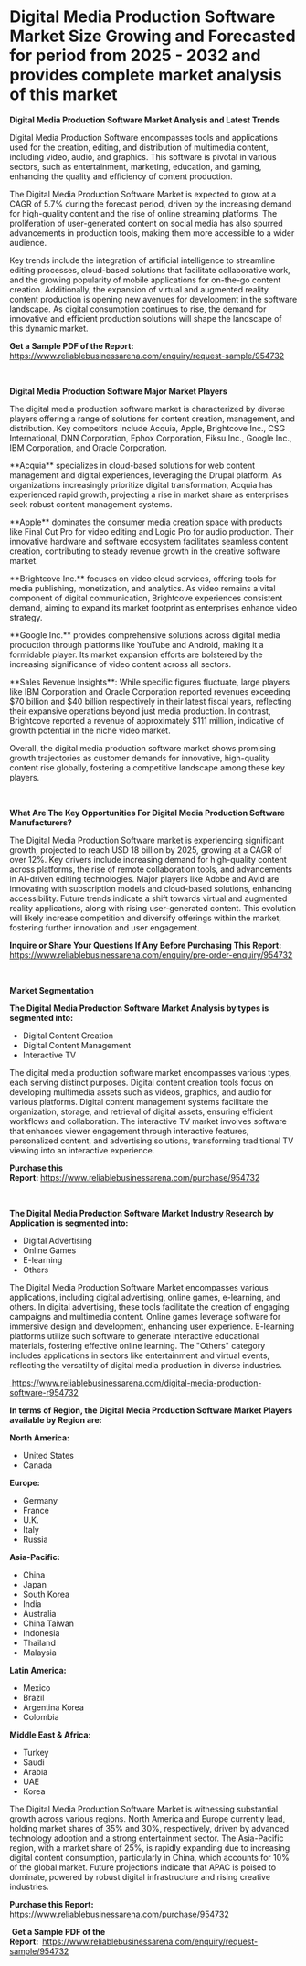 <p><h1>Digital Media Production Software Market Size Growing and Forecasted for period from 2025 - 2032 and provides complete market analysis of this market</h1></p><p><strong>Digital Media Production Software Market Analysis and Latest Trends</strong></p>
<p><p>Digital Media Production Software encompasses tools and applications used for the creation, editing, and distribution of multimedia content, including video, audio, and graphics. This software is pivotal in various sectors, such as entertainment, marketing, education, and gaming, enhancing the quality and efficiency of content production. </p><p>The Digital Media Production Software Market is expected to grow at a CAGR of 5.7% during the forecast period, driven by the increasing demand for high-quality content and the rise of online streaming platforms. The proliferation of user-generated content on social media has also spurred advancements in production tools, making them more accessible to a wider audience. </p><p>Key trends include the integration of artificial intelligence to streamline editing processes, cloud-based solutions that facilitate collaborative work, and the growing popularity of mobile applications for on-the-go content creation. Additionally, the expansion of virtual and augmented reality content production is opening new avenues for development in the software landscape. As digital consumption continues to rise, the demand for innovative and efficient production solutions will shape the landscape of this dynamic market.</p></p>
<p><strong>Get a Sample PDF of the Report:&nbsp;</strong> <a href="https://www.reliablebusinessarena.com/enquiry/request-sample/954732?utm_campaign=2488&utm_medium=2&utm_source=Github&utm_content=ia&utm_term=18042025&utm_id=digital-media-production-software">https://www.reliablebusinessarena.com/enquiry/request-sample/954732</a></p>
<p>&nbsp;</p>
<p><strong>Digital Media Production Software Major Market Players</strong></p>
<p><p>The digital media production software market is characterized by diverse players offering a range of solutions for content creation, management, and distribution. Key competitors include Acquia, Apple, Brightcove Inc., CSG International, DNN Corporation, Ephox Corporation, Fiksu Inc., Google Inc., IBM Corporation, and Oracle Corporation.</p><p>**Acquia** specializes in cloud-based solutions for web content management and digital experiences, leveraging the Drupal platform. As organizations increasingly prioritize digital transformation, Acquia has experienced rapid growth, projecting a rise in market share as enterprises seek robust content management systems.</p><p>**Apple** dominates the consumer media creation space with products like Final Cut Pro for video editing and Logic Pro for audio production. Their innovative hardware and software ecosystem facilitates seamless content creation, contributing to steady revenue growth in the creative software market.</p><p>**Brightcove Inc.** focuses on video cloud services, offering tools for media publishing, monetization, and analytics. As video remains a vital component of digital communication, Brightcove experiences consistent demand, aiming to expand its market footprint as enterprises enhance video strategy.</p><p>**Google Inc.** provides comprehensive solutions across digital media production through platforms like YouTube and Android, making it a formidable player. Its market expansion efforts are bolstered by the increasing significance of video content across all sectors.</p><p>**Sales Revenue Insights**: While specific figures fluctuate, large players like IBM Corporation and Oracle Corporation reported revenues exceeding $70 billion and $40 billion respectively in their latest fiscal years, reflecting their expansive operations beyond just media production. In contrast, Brightcove reported a revenue of approximately $111 million, indicative of growth potential in the niche video market. </p><p>Overall, the digital media production software market shows promising growth trajectories as customer demands for innovative, high-quality content rise globally, fostering a competitive landscape among these key players.</p></p>
<p>&nbsp;</p>
<p><strong>What Are The Key Opportunities For Digital Media Production Software Manufacturers?</strong></p>
<p><p>The Digital Media Production Software market is experiencing significant growth, projected to reach USD 18 billion by 2025, growing at a CAGR of over 12%. Key drivers include increasing demand for high-quality content across platforms, the rise of remote collaboration tools, and advancements in AI-driven editing technologies. Major players like Adobe and Avid are innovating with subscription models and cloud-based solutions, enhancing accessibility. Future trends indicate a shift towards virtual and augmented reality applications, along with rising user-generated content. This evolution will likely increase competition and diversify offerings within the market, fostering further innovation and user engagement.</p></p>
<p><strong>Inquire or Share Your Questions If Any Before Purchasing This Report:</strong> <a href="https://www.reliablebusinessarena.com/enquiry/pre-order-enquiry/954732?utm_campaign=2488&utm_medium=2&utm_source=Github&utm_content=ia&utm_term=18042025&utm_id=digital-media-production-software">https://www.reliablebusinessarena.com/enquiry/pre-order-enquiry/954732</a></p>
<p>&nbsp;</p>
<p><strong>Market Segmentation</strong></p>
<p><strong>The Digital Media Production Software Market Analysis by types is segmented into:</strong></p>
<p><ul><li>Digital Content Creation</li><li>Digital Content Management</li><li>Interactive TV</li></ul></p>
<p><p>The digital media production software market encompasses various types, each serving distinct purposes. Digital content creation tools focus on developing multimedia assets such as videos, graphics, and audio for various platforms. Digital content management systems facilitate the organization, storage, and retrieval of digital assets, ensuring efficient workflows and collaboration. The interactive TV market involves software that enhances viewer engagement through interactive features, personalized content, and advertising solutions, transforming traditional TV viewing into an interactive experience.</p></p>
<p><strong>Purchase this Report:&nbsp;</strong><a href="https://www.reliablebusinessarena.com/purchase/954732?utm_campaign=2488&utm_medium=2&utm_source=Github&utm_content=ia&utm_term=18042025&utm_id=digital-media-production-software">https://www.reliablebusinessarena.com/purchase/954732</a></p>
<p>&nbsp;</p>
<p><strong>The Digital Media Production Software Market Industry Research by Application is segmented into:</strong></p>
<p><ul><li>Digital Advertising</li><li>Online Games</li><li>E-learning</li><li>Others</li></ul></p>
<p><p>The Digital Media Production Software Market encompasses various applications, including digital advertising, online games, e-learning, and others. In digital advertising, these tools facilitate the creation of engaging campaigns and multimedia content. Online games leverage software for immersive design and development, enhancing user experience. E-learning platforms utilize such software to generate interactive educational materials, fostering effective online learning. The "Others" category includes applications in sectors like entertainment and virtual events, reflecting the versatility of digital media production in diverse industries.</p></p>
<p><a href="https://www.reliablebusinessarena.com/digital-media-production-software-r954732?utm_campaign=2488&utm_medium=2&utm_source=Github&utm_content=ia&utm_term=18042025&utm_id=digital-media-production-software">&nbsp;https://www.reliablebusinessarena.com/digital-media-production-software-r954732</a></p>
<p><strong>In terms of Region, the Digital Media Production Software Market Players available by Region are:</strong></p>
<p>
    <p> <strong> North America: </strong>
        <ul>
            <li>United States</li>
            <li>Canada</li>
        </ul>
        </p> 
    <p> <strong> Europe: </strong>
        <ul>
            <li>Germany</li>
            <li>France</li>
            <li>U.K.</li>
            <li>Italy</li>
            <li>Russia</li>
        </ul>
        </p> 
    <p> <strong> Asia-Pacific: </strong>
        <ul>
            <li>China</li>
            <li>Japan</li>
            <li>South Korea</li>
            <li>India</li>
            <li>Australia</li>
            <li>China Taiwan</li>
            <li>Indonesia</li>
            <li>Thailand</li>
            <li>Malaysia</li>
        </ul>
        </p> 
    <p> <strong> Latin America: </strong>
        <ul>
            <li>Mexico</li>
            <li>Brazil</li>
            <li>Argentina Korea</li>
            <li>Colombia</li>
        </ul>
        </p> 
    <p> <strong> Middle East & Africa: </strong>
        <ul>
            <li>Turkey</li>
            <li>Saudi</li>
            <li>Arabia</li>
            <li>UAE</li>
            <li>Korea</li>
        </ul>
    </p>
    </p>
<p><p>The Digital Media Production Software Market is witnessing substantial growth across various regions. North America and Europe currently lead, holding market shares of 35% and 30%, respectively, driven by advanced technology adoption and a strong entertainment sector. The Asia-Pacific region, with a market share of 25%, is rapidly expanding due to increasing digital content consumption, particularly in China, which accounts for 10% of the global market. Future projections indicate that APAC is poised to dominate, powered by robust digital infrastructure and rising creative industries.</p></p>
<p><strong>Purchase this Report: </strong><a href="https://www.reliablebusinessarena.com/purchase/954732?utm_campaign=2488&utm_medium=2&utm_source=Github&utm_content=ia&utm_term=18042025&utm_id=digital-media-production-software">https://www.reliablebusinessarena.com/purchase/954732</a></p>
<p>&nbsp;<strong>Get a Sample PDF of the Report:&nbsp;&nbsp;</strong><a href="https://www.reliablebusinessarena.com/enquiry/request-sample/954732?utm_campaign=2488&utm_medium=2&utm_source=Github&utm_content=ia&utm_term=18042025&utm_id=digital-media-production-software">https://www.reliablebusinessarena.com/enquiry/request-sample/954732</a></p>
<p><strong></strong></p>
<p><p></p><p></p><p></p></p>